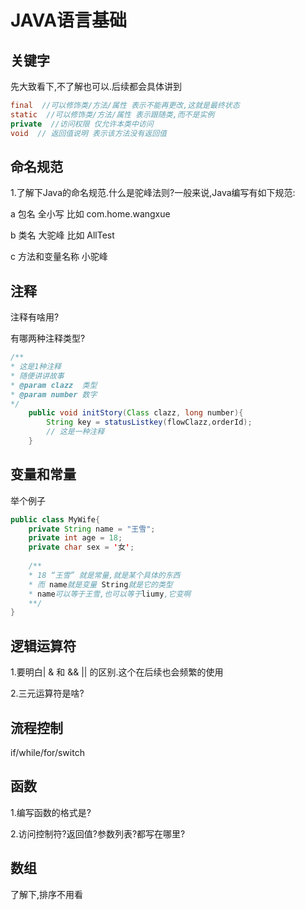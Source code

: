 # JAVA语言基础

## 关键字

先大致看下,不了解也可以.后续都会具体讲到
```java
final  //可以修饰类/方法/属性 表示不能再更改,这就是最终状态
static  //可以修饰类/方法/属性 表示跟随类,而不是实例
private  //访问权限 仅允许本类中访问
void  // 返回值说明 表示该方法没有返回值
```

## 命名规范
1.了解下Java的命名规范.什么是驼峰法则?一般来说,Java编写有如下规范:

  a 包名 全小写 比如 com.home.wangxue
  
  b 类名 大驼峰 比如 AllTest
  
  c 方法和变量名称 小驼峰

## 注释
注释有啥用?

有哪两种注释类型?

```java
/**
* 这是1种注释
* 随便讲讲故事
* @param clazz  类型
* @param number 数字
*/
    public void initStory(Class clazz, long number){
        String key = statusListkey(flowClazz,orderId);
        // 这是一种注释
    }
```

## 变量和常量

举个例子

```java
public class MyWife{
    private String name = "王雪";
    private int age = 18;
    private char sex = '女';
    
    /**
    * 18 “王雪” 就是常量,就是某个具体的东西
    * 而 name就是变量 String就是它的类型
    * name可以等于王雪,也可以等于liumy,它变啊
    **/
}
```
## 逻辑运算符

1.要明白| & 和 && || 的区别.这个在后续也会频繁的使用

2.三元运算符是啥?

## 流程控制

if/while/for/switch

## 函数
1.编写函数的格式是?

2.访问控制符?返回值?参数列表?都写在哪里?

## 数组
了解下,排序不用看


